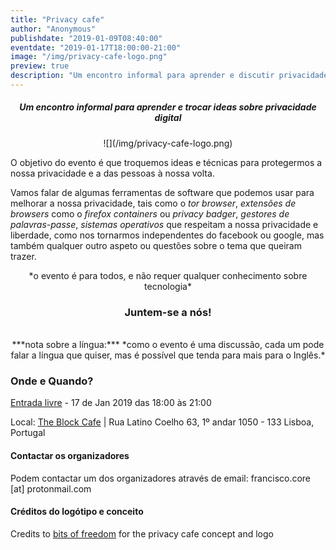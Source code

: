```yaml
---
title: "Privacy cafe"
author: "Anonymous"
publishdate: "2019-01-09T08:40:00"
eventdate: "2019-01-17T18:00:00-21:00"
image: "/img/privacy-cafe-logo.png"
preview: true
description: "Um encontro informal para aprender e discutir privacidade digital"
---
```


##### <center>**Um encontro informal para aprender e trocar ideas sobre privacidade digital**</center>


<center>![](/img/privacy-cafe-logo.png)</center>

O objetivo do evento é que troquemos ideas e técnicas para protegermos a nossa privacidade e a das pessoas à nossa volta.

Vamos falar de algumas ferramentas de software que podemos usar para melhorar
a nossa privacidade, tais como o *tor browser*, *extensões de browsers* como o *firefox containers* ou *privacy badger*, *gestores de palavras-passe*, *sistemas operativos* que respeitam a nossa privacidade e liberdade, como nos tornarmos independentes do facebook ou google, mas também qualquer outro aspeto ou questões sobre o tema que queiram trazer.
<center>*o evento é para todos, e não requer qualquer conhecimento sobre tecnologia*</center>


### <center>**Juntem-se a nós!**</center>
<br>


<center>***nota sobre a língua:*** *como o evento é uma discussão, cada um pode falar a língua que quiser,
mas é possível que tenda para mais para o Inglês.*</center>

### Onde e Quando?

[Entrada livre](https://www.meetup.com/Social-at-The-Block-Cafe/events/258041155/) - 17 de Jan 2019 das 18:00 às 21:00

Local: [The Block Cafe](http://theblock.cafe/) |  Rua Latino Coelho 63, 1º andar 1050 - 133 Lisboa, Portugal




#### Contactar os organizadores

Podem contactar um dos organizadores através de email: francisco.core [at] protonmail.com


#### Créditos do logótipo e conceito
Credits to [bits of freedom](https://bof.nl) for the privacy cafe concept and logo
